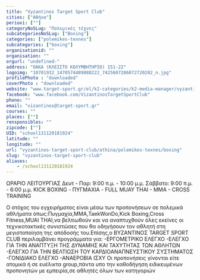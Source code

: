 ```yaml
---
title: "Vyzantinos Target Sport Club"
cities: ["Αθήνα"]
perioxi: [""]
categoryNoSLug: "Πολεμικές τέχνες"
subcategoriesNoSLug: ["Boxing"]
categories: ["polemikes-texnes"]
subcategories: ["boxing"]
organisationid: ""
organisation: ""
orgurl: "undefined-"
address: "ΟΑΚΑ (ΚΛΕΙΣΤΟ ΚΟΛΥΜΒΗΤΗΡΙΟ) 151-22"
logoimg: "10701932_1470574489888222_7425607286072720282_n.jpg"
profilePhoto : "downloaded"
coverPhoto : "downloaded"
website: "www.target-sport.gr/el/k2-categories/k2-media-manager/vyzantinos-syllogos-o-a-k-a"
facebook: "www.facebook.com/VizantinosTargetSportClub"
phone: ""
email: "vizantinos@target-sport.gr"
courses: ""
places: [""]
rensponsibles: ""
zipcode: [""]
UID: "school131120181924"
latitude: ""
longitude: ""
url: "vyzantinos-target-sport-club/athina/polemikes-texnes/boxing"
slug: "vyzantinos-target-sport-club"
aliases:
    - /school131120181924
---
```



ΩΡΑΡΙΟ ΛΕΙΤΟΥΡΓΙΑΣ Δευτ - Παρ: 9:00 π.μ. - 10:00 μ.μ. Σάββατο: 9:00 π.μ. - 6:00 μ.μ. KICK BOXING - ΠΥΓΜΑΧΙΑ - FULL MUAY THAI - MMA - CROSS TRAINING

Ο στόχος του εγχειρήματος είναι μέσω των προπονήσεων σε πολεμικά αθλήματα όπως:Πυγμαχία,ΜΜΑ,TaekWonDo,Kick Boxing,Cross Fitness,MUAI THAI,να βελτιωθούν και να αναπτυχθούν όλες εκείνες οι τεχνικοτακτικές συνιστώσες που θα οδηγήσουν τον αθλητή στη μεγιστοποίηση της απόδοσής του.Επίσης,ο ΒΥΖΑΝΤΙΝΟΣ TARGET SPORT CLUB περιλαμβάνει προγράμματα για: -ΕΡΓΟΜΕΤΡΙΚΟ ΕΛΕΓΧΟ -ΕΛΕΓΧΟ ΓΙΑ ΤΗΝ ΑΝΑΠΤΥΞΗ ΤΗΣ ΔΥΝΑΜΗΣ ΚΑΙ ΤΑΧΥΤΗΤΑΣ ΤΩΝ ΑΘΛΗΤΩΝ -ΕΛΕΓΧΟ ΓΙΑ ΤΗΝ ΒΕΛΤΙΩΣΗ ΤΟΥ ΚΑΡΔΙΟΑΝΑΠΝΕΥΣΤΙΚΟΥ ΣΥΣΤΗΜΑΤΟΣ -ΓΟΝΙΔΙΑΚΟ ΕΛΕΓΧΟ -ΑΝΑΕΡΟΒΙΑ ΙΣΧΥ Οι προπονήσεις γίνονται είτε ατομικά ή σε ευέλικτα group,πάντα υπο την καθοδήγηση ειδικευμένων προπονητών με εμπειρία,σε αθλητές όλων των κατηγοριών